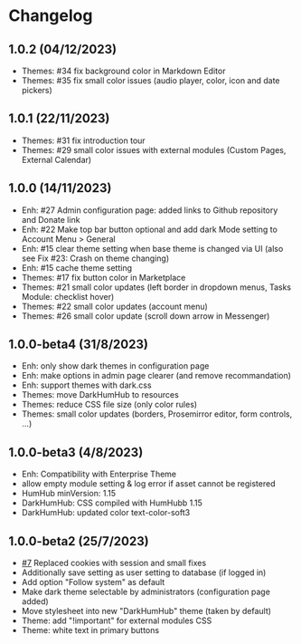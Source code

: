 Changelog
=========
## 1.0.2 (04/12/2023)
- Themes: #34 fix background color in Markdown Editor
- Themes: #35 fix small color issues (audio player, color, icon and date pickers)

## 1.0.1 (22/11/2023)
- Themes: #31 fix introduction tour
- Themes: #29 small color issues with external modules (Custom Pages, External Calendar)

## 1.0.0 (14/11/2023)
- Enh: #27 Admin configuration page: added links to Github repository and Donate link
- Enh: #22 Make top bar button optional and add dark Mode setting to Account Menu > General
- Enh: #15 clear theme setting when base theme is changed via UI (also see Fix #23: Crash on theme changing)
- Enh: #15 cache theme setting
- Themes: #17 fix button color in Marketplace
- Themes: #21 small color updates (left border in dropdown menus, Tasks Module: checklist hover)
- Themes: #22 small color updates (account menu)
- Themes: #26 small color update (scroll down arrow in Messenger)

## 1.0.0-beta4 (31/8/2023)
- Enh: only show dark themes in configuration page
- Enh: make options in admin page clearer (and remove recommandation)
- Enh: support themes with dark.css
- Themes: move DarkHumHub to resources
- Themes: reduce CSS file size (only color rules)
- Themes: small color updates (borders, Prosemirror editor, form controls, ...)

## 1.0.0-beta3 (4/8/2023)
- Enh: Compatibility with Enterprise Theme
- allow empty module setting & log error if asset cannot be registered
- HumHub minVersion: 1.15
- DarkHumHub: CSS compiled with HumHubb 1.15
- DarkHumHub: updated color text-color-soft3

## 1.0.0-beta2 (25/7/2023)
- [#7](https://github.com/felixhahnweilheim/humhub-dark-mode/pull/7) Replaced cookies with session and small fixes
- Additionally save setting as user setting to database (if logged in)
- Add option "Follow system" as default
- Make dark theme selectable by administrators (configuration page added)
- Move stylesheet into new "DarkHumHub" theme (taken by default)
- Theme: add "!important" for external modules CSS
- Theme: white text in primary buttons

